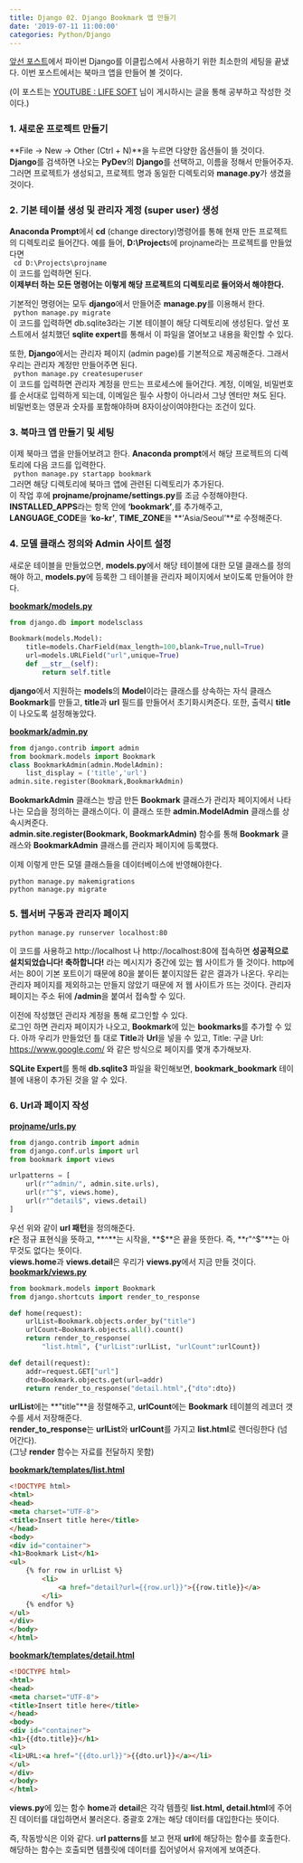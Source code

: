 ```yaml
---
title: Django 02. Django Bookmark 앱 만들기
date: '2019-07-11 11:00:00'
categories: Python/Django
---
```

[앞선 포스트](https://hwangtolee.github.io/python/django/2019/07/10/Python-Django-Preperations.html)에서 파이썬 Django를 이클립스에서 사용하기 위한 최소한의 세팅을 끝냈다. 이번 포스트에서는 북마크 앱을 만들어 볼 것이다.

(이 포스트는 [YOUTUBE : LIFE SOFT](https://www.youtube.com/channel/UCqRTjWqD-ZWHj0ZoPSKVWBw) 님이 게시하시는 글을 통해 공부하고 작성한 것이다.)

### 1. 새로운 프로젝트 만들기
**File -> New -> Other (Ctrl + N)**을 누르면 다양한 옵션들이 뜰 것이다.  
**Django**를 검색하면 나오는 **PyDev**의 **Django**를 선택하고, 이름을 정해서 만들어주자.  
그러면 프로젝트가 생성되고, 프로젝트 명과 동일한 디렉토리와 **manage.py**가 생겼을 것이다. 

### 2. 기본 테이블 생성 및 관리자 계정 (super user) 생성
**Anaconda Prompt**에서 **cd** (change directory)명령어를 통해 현재 만든 프로젝트의 디렉토리로 들어간다. 예를 들어, **D:\Project**s에 projname라는 프로젝트를 만들었다면  
<code> cd D:\Projects\projname </code>  
이 코드를 입력하면 된다.  
**이제부터 하는 모든 명령어는 이렇게 해당 프로젝트의 디렉토리로 들어와서 해야한다.**

기본적인 명령어는 모두 **django**에서 만들어준 **manage.py**를 이용해서 한다.  
<code> python manage.py migrate </code>  
이 코드를 입력하면 db.sqlite3라는 기본 테이블이 해당 디렉토리에 생성된다. 앞선 포스트에서 설치했던 **sqlite expert**를 통해서 이 파일을 열어보고 내용을 확인할 수 있다. 

또한, **Django**에서는 관리자 페이지 (admin page)를 기본적으로 제공해준다. 그래서 우리는 관리자 계정만 만들어주면 된다.  
<code> python manage.py createsuperuser  </code>  
이 코드를 입력하면 관리자 계정을 만드는 프로세스에 들어간다. 계정, 이메일, 비밀번호를 순서대로 입력하게 되는데, 이메일은 필수 사항이 아니라서 그냥 엔터만 쳐도 된다. 비밀번호는 영문과 숫자를 포함해야하며 8자이상이여야한다는 조건이 있다.

### 3. 북마크 앱 만들기 및 세팅
이제 북마크 앱을 만들어보려고 한다. **Anaconda prompt**에서 해당 프로젝트의 디렉토리에 다음 코드를 입력한다.  
<code> python manage.py startapp bookmark </code>  
그러면 해당 디렉토리에 북마크 앱에 관련된 디렉토리가 추가된다.  
이 작업 후에 **projname/projname/settings.py**를 조금 수정해야한다. **INSTALLED_APPS**라는 항목 안에 **‘bookmark’**,를 추가해주고, **LANGUAGE_CODE**을 ‘**ko-kr’**, **TIME_ZONE**을 **‘Asia/Seoul’**로 수정해준다.

### 4. 모델 클래스 정의와 Admin 사이트 설정
새로운 테이블을 만들었으면, **models.py**에서 해당 테이블에 대한 모델 클래스를 정의해야 하고, **models.py**에 등록한 그 테이블을 관리자 페이지에서 보이도록 만들어야 한다.

**<u>bookmark/models.py</u>**  

```python
from django.db import modelsclass

Bookmark(models.Model):
    title=models.CharField(max_length=100,blank=True,null=True)
    url=models.URLField("url",unique=True)
    def __str__(self):
        return self.title
```

**django**에서 지원하는 **models**의 **Model**이라는 클래스를 상속하는 자식 클래스 **Bookmark**를 만들고, **title**과 **url** 필드를 만들어서 초기화시켜준다.  또한, 출력시 **title**이 나오도록 설정해놓았다. 

**<u>bookmark/admin.py</u>**  

```python
from django.contrib import admin
from bookmark.models import Bookmark
class BookmarkAdmin(admin.ModelAdmin):
    list_display = ('title','url')
admin.site.register(Bookmark,BookmarkAdmin)
```

**BookmarkAdmin** 클래스는 방금 만든 **Bookmark** 클래스가 관리자 페이지에서 나타나는 모습을 정의하는 클래스이다. 이 클래스 또한 **admin.ModelAdmin** 클래스를 상속시켜준다.   
**admin.site.register(Bookmark, BookmarkAdmin)** 함수를 통해 **Bookmark** 클래스와 **BookmarkAdmin** 클래스를 관리자 페이지에 등록했다.  

이제 이렇게 만든 모델 클래스들을 데이터베이스에 반영해야한다.   
<pre><code>python manage.py makemigrations
python manage.py migrate</code>
</pre>

### 5. 웹서버 구동과 관리자 페이지

<code>python manage.py runserver localhost:80</code>

이 코드를 사용하고 http://localhost 나 http://localhost:80에 접속하면 **성공적으로 설치되었습니다! 축하합니다!** 라는 메시지가 중간에 있는 웹 사이트가 뜰 것이다. http에서는 80이 기본 포트이기 때문에 80을 붙이든 붙이지않든 같은 결과가 나온다. 우리는 관리자 페이지를 제외하고는 만들지 않았기 때문에 저 웹 사이트가 뜨는 것이다. 관리자 페이지는 주소 뒤에 **/admin**을 붙여서 접속할 수 있다.    

이전에 작성했던 관리자 계정을 통해 로그인할 수 있다.  
로그인 하면 관리자 페이지가 나오고, **Bookmark**에 있는 **bookmarks**를 추가할 수 있다. 아까 우리가 만들었던 틀 대로 **Title**과 **Url**을 넣을 수 있고, Title: 구글 Url: https://www.google.com/ 와 같은 방식으로 페이지를 몇개 추가해보자.   

**SQLite Expert**를 통해 **db.sqlite3** 파일을 확인해보면, **bookmark_bookmark** 테이블에 내용이 추가된 것을 알 수 있다.  

### 6. Url과 페이지 작성
**<u>projname/urls.py</u>**  

```python
from django.contrib import admin
from django.conf.urls import url
from bookmark import views

urlpatterns = [
    url(r"^admin/", admin.site.urls),
    url(r"^$", views.home),
    url(r"^detail$", views.detail)
]
```

우선 위와 같이 **url 패턴**을 정의해준다.  
**r**은 정규 표현식을 뜻하고, **^**는 시작을, **$**은 끝을 뜻한다. 즉, **r"^$"**는 아무것도 없다는 뜻이다.  
**views.home**과 **views.detail**은 우리가 **views.py**에서 지금 만들 것이다.  
**<u>bookmark/views.py</u>**  

```python
from bookmark.models import Bookmark
from django.shortcuts import render_to_response

def home(request):
    urlList=Bookmark.objects.order_by("title")
    urlCount=Bookmark.objects.all().count()
    return render_to_response(
        "list.html", {"urlList":urlList, "urlCount":urlCount})

def detail(request):
    addr=request.GET["url"]
    dto=Bookmark.objects.get(url=addr)
    return render_to_response("detail.html",{"dto":dto}) 
```

**urlList**에는 **"title"**을 정렬해주고, **urlCount**에는 **Bookmark** 테이블의 레코더 갯수를 세서 저장해준다.  
**render_to_response**는 **urlList**와 **urlCount**를 가지고 **list.html**로 렌더링한다 (넘어간다).  
(그냥 **render** 함수는 자료를 전달하지 못함)

**<u>bookmark/templates/list.html</u>**

```html
<!DOCTYPE html>
<html>
<head>
<meta charset="UTF-8">
<title>Insert title here</title>
</head>
<body>
<div id="container">
<h1>Bookmark List</h1>
<ul>
	{% for row in urlList %}
		<li>
			<a href="detail?url={{row.url}}">{{row.title}}</a>
		</li>
	{% endfor %}
</ul>
</div>
</body>
</html>
```

**<u>bookmark/templates/detail.html</u>**

```html
<!DOCTYPE html>
<html>
<head>
<meta charset="UTF-8">
<title>Insert title here</title>
</head>
<body>
<div id="container">
<h1>{{dto.title}}</h1>
<ul>
<li>URL:<a href="{{dto.url}}">{{dto.url}}</a></li>
</ul>
</div>
</body>
</html>
```
**views.py**에 있는 함수 **home**과 **detail**은 각각 템플릿 **list.html, detail.html**에 주어진 데이터를 대입하면서 불러온다. 중괄호 2개는 해당 데이터를 대입한다는 뜻이다.

즉, 작동방식은 이와 같다. u**rl patterns**를 보고 현재 **url**에 해당하는 함수를 호출한다.  
해당하는 함수는 호출되면 템플릿에 데이터를 집어넣어서 유저에게 보여준다. 

